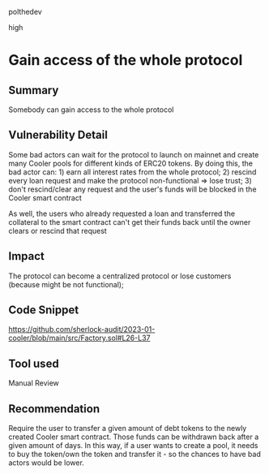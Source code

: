 polthedev

high

# Gain access of the whole protocol

## Summary
Somebody can gain access to the whole protocol

## Vulnerability Detail
Some bad actors can wait for the protocol to launch on mainnet and create many Cooler pools for different kinds of ERC20 tokens. By doing this, the bad actor can: 1) earn all interest rates from the whole protocol; 2) rescind every loan request and make the protocol non-functional => lose trust; 3) don't rescind/clear any request and the user's funds will be blocked in the Cooler smart contract

As well, the users who already requested a loan and transferred the collateral to the smart contract can't get their funds back until the owner clears or rescind that request

## Impact
The protocol can become a centralized protocol or lose customers (because might be not functional);

## Code Snippet
https://github.com/sherlock-audit/2023-01-cooler/blob/main/src/Factory.sol#L26-L37

## Tool used
Manual Review

## Recommendation
Require the user to transfer a given amount of debt tokens to the newly created Cooler smart contract. Those funds can be withdrawn back after a given amount of days. In this way, if a user wants to create a pool, it needs to buy the token/own the token and transfer it - so the chances to have bad actors would be lower.